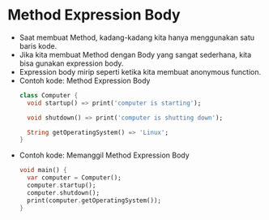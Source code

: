 # Method Expression Body
* Saat membuat Method, kadang-kadang kita hanya menggunakan satu baris kode.
* Jika kita membuat Method dengan Body yang sangat sederhana, kita bisa gunakan expression body.
* Expression body mirip seperti ketika kita membuat anonymous function.
* Contoh kode: Method Expression Body
  ```dart
  class Computer {
    void startup() => print('computer is starting');

    void shutdown() => print('computer is shutting down');

    String getOperatingSystem() => 'Linux';
  }
  ```
* Contoh kode: Memanggil Method Expression Body
  ```dart
  void main() {
    var computer = Computer();
    computer.startup();
    computer.shutdown();
    print(computer.getOperatingSystem());
  }
  ```
